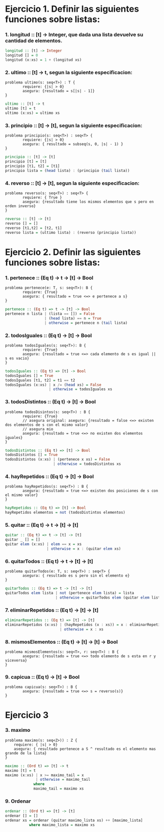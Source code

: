 # Ejercicio 1. Definir las siguientes funciones sobre listas:

### 1. longitud :: [t] -> Integer, que dada una lista devuelve su cantidad de elementos.

```haskell
longitud :: [t] -> Integer
longitud [] = 0
longitud (x:xs) = 1 + (longitud xs)
```

### 2. ultimo :: [t] -> t, segun la siguiente especificacion:

```
problema ultimo(s: seq<T>) : T {
		requiere: {|s| > 0}
		asegura: {resultado = s[|s| - 1]}
}
```

```haskell
ultimo :: [t] -> t
ultimo [t] = t
ultimo (x:xs) = ultimo xs
```

### 3. principio :: [t] -> [t], segun la siguiente especificacion:

```
problema principio(s: seq<T>) : seq<T> {
		requiere: {|s| > 0}
		asegura: { resultado = subseq(s, 0, |s| - 1) }
}
```

```haskell
principio :: [t] -> [t]
principio [t] = [t]
principio [t1, t2] = [t1]
principio lista = (head lista) : (principio (tail lista))
```

### 4. reverso :: [t] -> [t], segun la siguiente especificacion:

```
problema reverso(s: seq<T>) : seq<T> {
		requiere: { True }
		asegura: {resultado tiene los mismos elementos que s pero en orden inverso}
}
```

```haskell
reverso :: [t] -> [t]
reverso [] = []
reverso [t1,t2] = [t2, t1]
reverso lista = (ultimo lista) : (reverso (principio lista))
```

# Ejercicio 2. Definir las siguientes funciones sobre listas:

### 1. pertenece :: (Eq t) -> t -> [t] -> Bool

```
problema pertenece(e: T, s: seq<T>): B {
		requiere: {True}
		asegura: { resultado = true <=> e pertenece a s}
}
```

```haskell
pertenece :: (Eq t) => t -> [t] -> Bool
pertenece n lista | (lista == []) = False 
                  | (head lista) == n = True
                  | otherwise = pertenece n (tail lista)

```

### 2. todosIguales :: (Eq t) -> [t] -> Bool

```
problema todosIguales(s: seq<T>): B {
		requiere: {True}
		asegura: {resultado = true <=> cada elemento de s es igual || s es vacio}
}
```

```haskell
todosIguales :: (Eq t) => [t] -> Bool
todosIguales [] = True
todosIguales [t1, t2] = t1 == t2
todosIguales (x:xs) | x /= (head xs) = False
                    | otherwise = todosIguales xs
```

### 3. todosDistintos :: (Eq t) -> [t] -> Bool

```
problema todosDisintos(s: seq<T>) : B {
		requiere: {True}
		// asegura original: asegura: {resultado = false <=> existen dos elementos de s con el mismo valor}
		// asegura mio
		asegura: {resultado = true <=> no existen dos elementos iguales}
}
```

```haskell
todosDistintos :: (Eq t) => [t] -> Bool
todosDistintos [] = True
todosDistintos (x:xs) | (pertenece x xs) = False
                      | otherwise = todosDistintos xs
```

### 4. hayRepetidos :: (Eq t) -> [t] -> Bool


```
problema hayRepetidos(s: seq<T>) : B {
		asegura: {resultado = true <=> existen dos posiciones de s con el mismo valor}
}
```

```haskell
hayRepetidos :: (Eq t) => [t] -> Bool
hayRepetidos elementos = not (todosDistintos elementos)
```

### 5. quitar :: (Eq t) -> t -> [t] -> [t]

```haskell
quitar :: (Eq t) => t -> [t] -> [t]
quitar _ [] = []
quitar elem (x:xs) | elem == x = xs
                   | otherwise = x : (quitar elem xs)
```

### 6. quitarTodos :: (Eq t) -> t -> [t] -> [t]

```
problema quitarTodos(e: T, s: seq<T>) : seq<T> {
		asegura: { resultado es s pero sin el elemento e}
}
```

```haskell
quitarTodos :: (Eq t) => t -> [t] -> [t]
quitarTodos elem lista | not (pertenece elem lista) = lista
                       | otherwise = quitarTodos elem (quitar elem lista)
```

### 7. eliminarRepetidos :: (Eq t) -> [t] -> [t]

```haskell
eliminarRepetidos :: (Eq t) => [t] -> [t]
eliminarRepetidos (x:xs) | (hayRepetidos (x : xs)) = x : eliminarRepetidos (quitarTodos x xs) 
                         | otherwise = x : xs
```

### 8. mismosElementos :: (Eq t) -> [t] -> [t] -> Bool

```
problema mismosElementos(s: seq<T>, r: seq<T>) : B {
		asegura: {resultado = true <=> todo elemento de s esta en r y viceversa}
}
```

### 9. capicua :: (Eq t) -> [t] -> Bool

```
problema capicua(s: seq<T>) : B {
		asegura: {resultado = true <=> s = reverso(s)}
}
```

# Ejercicio 3

### 3. maximo

```
problema maximo(s: seq<Z>)) : Z {
	requiere: { |s| > 0}
	asegura: { resultado pertenece a S ^ resultado es el elemento mas grande de la lista}
}
```

```haskell
maximo :: (Ord t) => [t] -> t
maximo [t] = t
maximo (x:xs) | x >= maximo_tail = x
              | otherwise = maximo_tail
             where
             maximo_tail = maximo xs
```

### 9. Ordenar

```haskell
ordenar :: (Ord t) => [t] -> [t]
ordenar [] = []
ordenar xs = ordenar (quitar maximo_lista xs) ++ [maximo_lista]
           where maximo_lista = maximo xs
```
